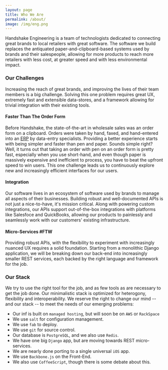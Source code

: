 ```yaml
---
layout: page
title: Who We Are
permalink: /about/
image: /img/eng.png
---
```


Handshake Engineering is a team of technologists dedicated to connecting great brands to local retailers with great software. The software we build replaces the antiquated paper-and-clipboard-based systems used by brands and their salespeople, allowing for more products to reach more retailers with less cost, at greater speed and with less environmental impact.

### Our Challenges

Increasing the reach of great brands, and improving the lives of their team members is a big challenge. Solving this one problem requires great UX, extremely fast and extensible data-stores, and a framework allowing for trivial integration with their existing tools.

#### Faster Than The Order Form

Before Handshake, the state-of-the-art in wholesale sales was an order form on a clipboard. Orders were taken by hand, faxed, and hand-entered into an [ERP](http://en.wikipedia.org/wiki/Enterprise_resource_planning) by data-entry specialists. Providing a better experience starts with being simpler and faster than pen and paper. Sounds simple right? Well, it turns out that taking an order with pen on an order form is pretty fast, especially when you use short-hand, and even though paper is massively expensive and inefficient to process, you have to beat the upfront speed to win users. This one challenge leads us to continuously explore new and increasingly efficient interfaces for our users.

#### Integration

Our software lives in an ecosystem of software used by brands to manage all aspects of their businesses. Building robust and well-documented APIs is not just a nice-to-have, it's mission critical. Along with powering custom integrations, our APIs support out-of-the-box integrations with platforms like Salesfoce and QuickBooks, allowing our products to painlessly and seamlessly work with our customers' existing infrastructure.

#### Micro-Services #FTW

Providing robust APIs, with the flexibility to experiment with increasingly nuanced UX requires a solid foundation. Starting from a monolithic Django application, we will be breaking down our back-end into increasingly smaller REST services, each backed by the right language and framework for the job.

### Our Stack

We try to use the right tool for the job, and as few tools as are necessary to get the job done. Our minimalistic stack is optimized for heterogony, flexibility and interoperability. We reserve the right to change our mind -- and our stack -- to meet the needs of our emerging problems:

 * Our inf is built on `managed hosting`, but will soon be on `AWS` or `RackSpace`
 * We use `salt` for configuration management.
 * We use `fab` to deploy.
 * We use `git` for source control.
 * Our database is `PostgreSQL`, and we also use `Redis`.
 * We have one big `Django` app, but are moving towards REST micro-services.
 * We are nearly done porting to a single universal `iOS` app.
 * We use `Backbone.js` on the Front-End.
 * We also use `CoffeeScript`, though there is some debate about this.
